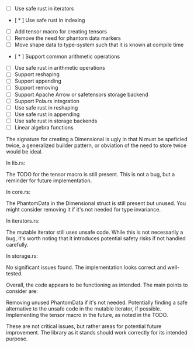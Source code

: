 - [ ] Use safe rust in iterators
- [ * ] Use safe rust in indexing
- [ ] Add tensor macro for creating tensors
- [ ] Remove the need for phantom data markers
- [ ] Move shape data to type-system such that it is known at compile time
- [ * ] Support common arithmetic operations
- [ ] Use safe rust in arithmetic operations
- [ ] Support reshaping
- [ ] Support appending
- [ ] Support removing
- [ ] Support Apache Arrow or safetensors storage backend
- [ ] Support Pola.rs integration
- [ ] Use safe rust in reshaping
- [ ] Use safe rust in appending
- [ ] Use safe rust in storage backends
- [ ] Linear algebra functions

The signature for creating a Dimensional is ugly in that N must be speficied twice, a generalized 
builder pattern, or obviation of the need to store twice would be ideal.

In lib.rs:

The TODO for the tensor macro is still present. This is not a bug, but a reminder for future implementation.


In core.rs:

The PhantomData<T> in the Dimensional struct is still present but unused. You might consider removing it if it's not needed for type invariance.


In iterators.rs:

The mutable iterator still uses unsafe code. While this is not necessarily a bug, it's worth noting that it introduces potential safety risks if not handled carefully.


In storage.rs:

No significant issues found. The implementation looks correct and well-tested.



Overall, the code appears to be functioning as intended. The main points to consider are:

Removing unused PhantomData if it's not needed.
Potentially finding a safe alternative to the unsafe code in the mutable iterator, if possible.
Implementing the tensor macro in the future, as noted in the TODO.

These are not critical issues, but rather areas for potential future improvement. The library as it stands should work correctly for its intended purpose.